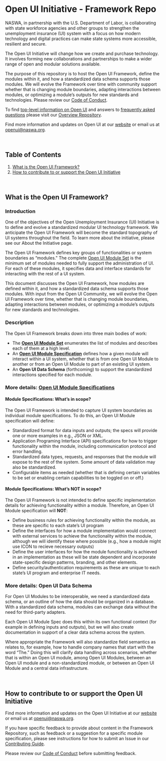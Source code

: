 # Open UI Initiative - Framework Repo

NASWA, in partnership with the U.S. Department of Labor, is collaborating with state workforce agencies and other groups to strengthen the unemployment insurance (UI) system with a focus on how modern technology and digital practices can make state systems more accessible, resilient and secure.

The Open UI Initiative will change how we create and purchase technology. It involves forming new collaborations and partnerships to make a wider range of open and modular solutions available.

The purpose of this repository is to host the Open UI Framework, define the modules within it, and how a standardized data schema supports those modules. We will evolve the Framework over time with community support whether that is changing module boundaries, adapting interactions between modules, or optimizing a module’s outputs for new standards and technologies. Please review our [Code of Conduct](https://github.com/NASWA-OpenUI/Open-UI-Framework/blob/578fe338c2d225291c0f16338d57cec465c7a7f1/Contribution%20Guidelines/CODE_OF_CONDUCT.md).

To find [top-level information on Open UI](https://github.com/NASWA-OpenUI/Overview/blob/main/About%20the%20Initiative.md) and answers to [frequently asked questions](https://github.com/NASWA-OpenUI/Overview/blob/main/FAQs.md) please visit our [Overview Repository](https://github.com/NASWA-OpenUI/Overview).

Find more information and updates on Open UI at our [website](https://www.naswa.org/open-ui-initiative) or email us at [openui@naswa.org](mailto:openui@naswa.org).

<br>

## Table of Contents

1. [What is the Open UI Framework?](#what-is-the-open-ui-framework)
2. [How to contribute to or support the Open UI Initiative](#how-to-contribute-to-or-support-the-open-ui-initiative)

<br>

## What is the Open UI Framework?

### Introduction 

One of the objectives of the Open Unemployment Insurance (UI) Initiative is to define and evolve a standardized modular UI technology framework. We anticipate the Open UI Framework will become the standard topography of UI systems throughout the field. To learn more about the initiative, please see our About the Initiative page. 

The Open UI Framework defines key groups of functionalities or system boundaries as “modules.” The complete [Open UI Module Set](https://github.com/NASWA-OpenUI/Open-UI-Framework/blob/57f6916334e1470ff98275a043ea4591006db56e/Open%20UI%20Initiative%20Module%20Set.md) is the minimum set of modules needed to fully support the administration of UI. For each of these modules, it specifies data and interface standards for interacting with the rest of a UI system. 

This document discusses the Open UI Framework, how modules are defined within it, and how a standardized data schema supports those modules. With input from the Open UI Community, we will evolve the Open UI Framework over time, whether that is changing module boundaries, adapting interactions between modules, or optimizing a module’s outputs for new standards and technologies.   

### Description 

The Open UI Framework breaks down into three main bodies of work: 
* The [**Open UI Module Set**](https://github.com/NASWA-OpenUI/Open-UI-Framework/blob/e40bc2436d2cf30302c69b79a171de10a441de38/Open%20UI%20Initiative%20Module%20Set.md) enumerates the list of modules and describes each of them at a high level. 
* An [**Open UI Module Specification**](https://github.com/NASWA-OpenUI/Open-UI-Framework/tree/e40bc2436d2cf30302c69b79a171de10a441de38/Module%20Documentation) defines how a given module will interact within a UI system, whether that is from one Open UI Module to another or from an Open UI Module to part of an existing UI system.
* An **Open UI Data Schema** (forthcoming) to support the standardized interactions specified for each module. 

### More details: [Open UI Module Specifications](https://github.com/NASWA-OpenUI/Open-UI-Framework/tree/e40bc2436d2cf30302c69b79a171de10a441de38/Module%20Documentation) 

#### Module Specifications: What’s in scope? 

The Open UI Framework is intended to capture UI system boundaries as individual module specifications. To do this, an Open UI Module specification will define:  
* Standardized format for data inputs and outputs; the specs will provide one or more examples in e.g., JSON or XML. 
* Application Programing Interface (API) specifications for how to trigger functionality within the module, including communication protocol and error handling.  
* Standardized data types, requests, and responses that the module will expose to the rest of the system. Some amount of data validation may also be standardized. 
* Configurable items as needed (whether that is defining certain variables to be set or enabling certain capabilities to be toggled on or off.) 

#### Module Specifications: What’s NOT in scope?  
The Open UI Framework is not intended to define specific implementation details for achieving functionality within a module. Therefore, an Open UI Module specification will **NOT**:  
* Define  business rules for achieving functionality within the module, as these are specific to each state’s UI program 
* Define the interfaces for how a module implementation would connect with external services to achieve the functionality within the module, although we will identify these where possible (e.g., how a module might use ICON to recieve necessary outputs) 
* Define the user interfaces for how the module functionality is achieved in an implementation as these will be state dependent and incorporate state-specific design patterns, branding, and other elements. 
* Define security/authentication requirements as these are unique to each state’s UI program and enterprise IT needs. 

### More details: Open UI Data Schema 

For Open UI Modules to be interoperable, we need a standardized data schema, or an outline of how the data should be organized in a database. With a standardized data schema, modules can exchange data without the need for third-party adapters. 

Each Open UI Module Spec does this within its own functional context (for example in defining inputs and outputs), but we will also create documentation in support of a clear data schema across the system. 

Where appropriate the Framework will also standardize field semantics as relates to, for example, how to handle company names that start with the word “The.” Doing this will clarify data handling across scenarios, whether that is within an Open UI module, among Open UI Modules, between an Open UI module and a non-standardized module, or between an Open UI Module and a central data infrastructure. 

<br>

## How to contribute to or support the Open UI Initiative

Find more information and updates on the Open UI Initiative at our [website](https://www.naswa.org/open-ui-initiative) or email us at [openui@naswa.org](mailto:openui@naswa.org).

If you have specific feedback to provide about content in the Framework Repository, such as feedback or a suggestion for a specific module specification, please see instructions for how to submit an Issue in our [Contributing Guide](https://github.com/NASWA-OpenUI/Open-UI-Framework/blob/e40bc2436d2cf30302c69b79a171de10a441de38/CONTRIBUTING.md).

Please review our [Code of Conduct](https://github.com/NASWA-OpenUI/Open-UI-Framework/blob/main/Contribution%20Guidelines/CODE_OF_CONDUCT.md) before submitting feedback.


